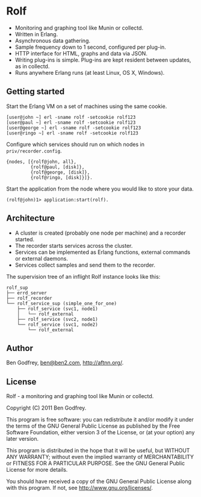 Rolf
====

- Monitoring and graphing tool like Munin or collectd.
- Written in Erlang.
- Asynchronous data gathering.
- Sample frequency down to 1 second, configured per plug-in.
- HTTP interface for HTML, graphs and data via JSON.
- Writing plug-ins is simple. Plug-ins are kept resident between updates, as in collectd.
- Runs anywhere Erlang runs (at least Linux, OS X, Windows).

Getting started
---------------

Start the Erlang VM on a set of machines using the same cookie.

    [user@john ~] erl -sname rolf -setcookie rolf123
    [user@paul ~] erl -sname rolf -setcookie rolf123
    [user@george ~] erl -sname rolf -setcookie rolf123
    [user@ringo ~] erl -sname rolf -setcookie rolf123

Configure which services should run on which nodes in `priv/recorder.config`.

    {nodes, [{rolf@john, all},
             {rolf@paul, [disk]},
             {rolf@george, [disk]},
             {rolf@ringo, [disk]}]}.

Start the application from the node where you would like to store your data.

    (rolf@john)1> application:start(rolf).

Architecture
------------

- A cluster is created (probably one node per machine) and a recorder started.
- The recorder starts services across the cluster.
- Services can be implemented as Erlang functions, external commands or external
  daemons.
- Services collect samples and send them to the recorder.

The supervision tree of an inflight Rolf instance looks like this:

    rolf_sup
    ├── errd_server
    ├── rolf_recorder
    └── rolf_service_sup (simple_one_for_one)
        ├── rolf_service (svc1, node1)
        │   └── rolf_external
        ├── rolf_service (svc2, node1)
        └── rolf_service (svc1, node2)
            └── rolf_external

Author
------

Ben Godfrey, ben@ben2.com, http://aftnn.org/.

License
-------

Rolf - a monitoring and graphing tool like Munin or collectd.

Copyright (C) 2011 Ben Godfrey.

This program is free software: you can redistribute it and/or modify
it under the terms of the GNU General Public License as published by
the Free Software Foundation, either version 3 of the License, or
(at your option) any later version.

This program is distributed in the hope that it will be useful,
but WITHOUT ANY WARRANTY; without even the implied warranty of
MERCHANTABILITY or FITNESS FOR A PARTICULAR PURPOSE. See the
GNU General Public License for more details.

You should have received a copy of the GNU General Public License
along with this program. If not, see <http://www.gnu.org/licenses/>.
